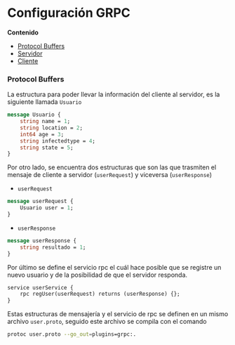 # Configuración GRPC
**Contenido**
- [Protocol Buffers](#protocol-buffers)
- [Servidor](#servidor)
- [Cliente](#cliente)

### Protocol Buffers
La estructura para poder llevar la información del cliente al servidor, es la siguiente llamada ```Usuario```

```proto
message Usuario {
    string name = 1;
    string location = 2;
    int64 age = 3;
    string infectedtype = 4;
    string state = 5;
}
```

Por otro lado, se encuentra dos estructuras que son las que trasmiten el mensaje de cliente a servidor (```userRequest```) y viceversa (```userResponse```)
- ```userRequest```

```proto
message userRequest {
    Usuario user = 1;
}
```

- ```userResponse```

```proto
message userResponse {
    string resultado = 1;
}
```

Por último se define el servicio rpc el cuál hace posible que se registre un nuevo usuario y de la posibilidad de que el servidor responda.

```proto
service userService {
    rpc regUser(userRequest) returns (userResponse) {};
}
```

Estas estructuras de mensajería y el servicio de rpc se definen en un mismo archivo ```user.proto```, seguido este archivo se compila con el comando 
```zsh
protoc user.proto --go_out=plugins=grpc:.
```
